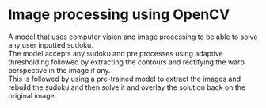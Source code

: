 # Image processing using OpenCV

A model that uses computer vision and image processing to be able to solve any user inputted sudoku.  
The model accepts any sudoku and pre processes using adaptive thresholding followed by extracting the contours and rectifying the warp perspective in the image if any.   
This is followed by using a pre-trained model to extract the images and rebuild the sudoku and then  solve it and overlay the solution back on the original image.
